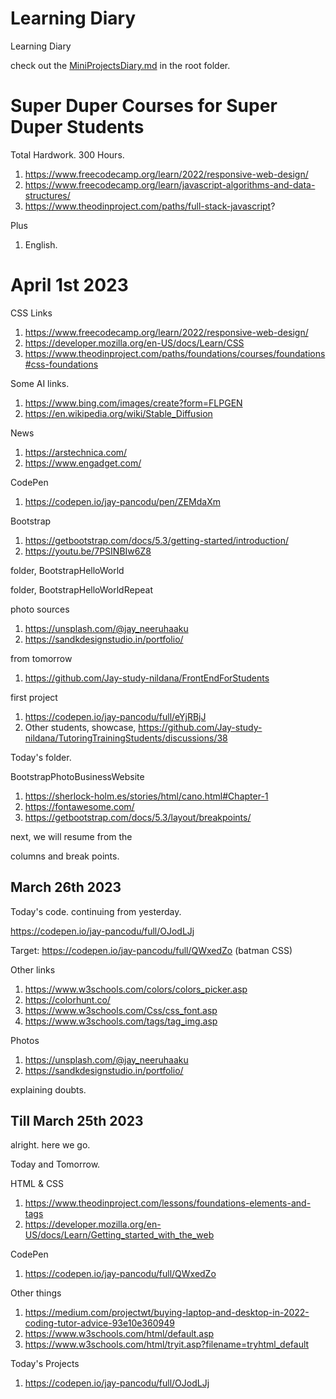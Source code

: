 # Learning Diary

Learning Diary

check out the [MiniProjectsDiary.md](MiniProjectsDiary.md) in the root folder.

# Super Duper Courses for Super Duper Students

Total Hardwork. 300 Hours.

1. https://www.freecodecamp.org/learn/2022/responsive-web-design/
1. https://www.freecodecamp.org/learn/javascript-algorithms-and-data-structures/
1. https://www.theodinproject.com/paths/full-stack-javascript?

Plus 

1. English. 

# April 1st 2023

CSS Links

1. https://www.freecodecamp.org/learn/2022/responsive-web-design/
1. https://developer.mozilla.org/en-US/docs/Learn/CSS
1. https://www.theodinproject.com/paths/foundations/courses/foundations#css-foundations

Some AI links.

1. https://www.bing.com/images/create?form=FLPGEN
1. https://en.wikipedia.org/wiki/Stable_Diffusion

News 

1. https://arstechnica.com/
1. https://www.engadget.com/

CodePen

1. https://codepen.io/jay-pancodu/pen/ZEMdaXm

Bootstrap

1. https://getbootstrap.com/docs/5.3/getting-started/introduction/
1. https://youtu.be/7PSINBIw6Z8

folder, BootstrapHelloWorld

folder, BootstrapHelloWorldRepeat

photo sources

1. https://unsplash.com/@jay_neeruhaaku
1. https://sandkdesignstudio.in/portfolio/

from tomorrow

1. https://github.com/Jay-study-nildana/FrontEndForStudents

first project

1. https://codepen.io/jay-pancodu/full/eYjRBjJ
1. Other students, showcase, https://github.com/Jay-study-nildana/TutoringTrainingStudents/discussions/38

Today's folder.

BootstrapPhotoBusinessWebsite

1. https://sherlock-holm.es/stories/html/cano.html#Chapter-1
1. https://fontawesome.com/
1. https://getbootstrap.com/docs/5.3/layout/breakpoints/

next, we will resume from the 

<section id="home">
columns and break points.


# March 26th 2023

Today's code. continuing from yesterday.

https://codepen.io/jay-pancodu/full/OJodLJj

Target: https://codepen.io/jay-pancodu/full/QWxedZo (batman CSS)

Other links

1. https://www.w3schools.com/colors/colors_picker.asp
1. https://colorhunt.co/
1. https://www.w3schools.com/Css/css_font.asp
1. https://www.w3schools.com/tags/tag_img.asp

Photos

1. https://unsplash.com/@jay_neeruhaaku
1. https://sandkdesignstudio.in/portfolio/


explaining doubts. 



# Till March 25th 2023

alright. here we go. 

Today and Tomorrow.

HTML & CSS

1. https://www.theodinproject.com/lessons/foundations-elements-and-tags
1. https://developer.mozilla.org/en-US/docs/Learn/Getting_started_with_the_web

CodePen

1. https://codepen.io/jay-pancodu/full/QWxedZo


Other things

1. https://medium.com/projectwt/buying-laptop-and-desktop-in-2022-coding-tutor-advice-93e10e360949
1. https://www.w3schools.com/html/default.asp
1. https://www.w3schools.com/html/tryit.asp?filename=tryhtml_default

Today's Projects

1. https://codepen.io/jay-pancodu/full/OJodLJj
